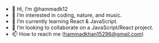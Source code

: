 - 👋 Hi, I’m @hammadk12
- 👀 I’m interested in coding, nature, and music.
- 🌱 I’m currently learning React & JavaScript.
- 💞️ I’m looking to collaborate on a JavaScript/React project.
- 📫 How to reach me (hammadkhan15296@gmail.com)

<!---
hammadk12/hammadk12 is a ✨ special ✨ repository because its `README.md` (this file) appears on your GitHub profile.
You can click the Preview link to take a look at your changes.
--->
